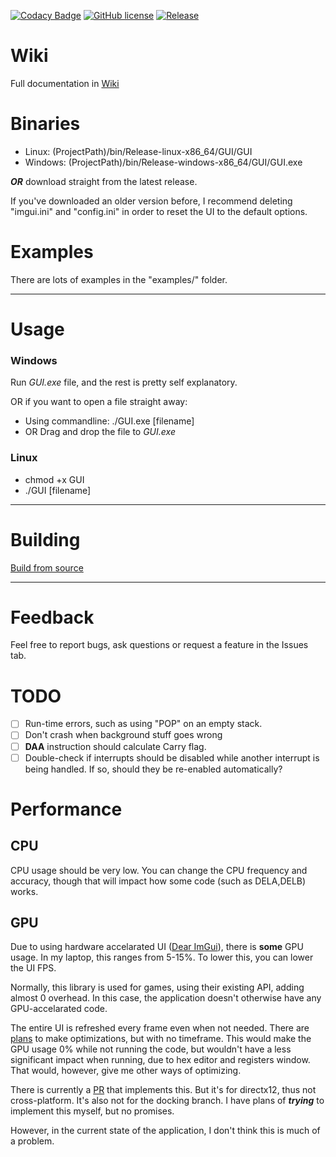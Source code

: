 [![Codacy Badge](https://app.codacy.com/project/badge/Grade/98655332b8cf42158d32bdc87a52322d)](https://www.codacy.com/gh/FunIsDangerous/8085_emulator/dashboard?utm_source=github.com&amp;utm_medium=referral&amp;utm_content=FunIsDangerous/8085_emulator&amp;utm_campaign=Badge_Grade)
[![GitHub license](https://img.shields.io/github/license/FunIsDangerous/8085_emulator)](https://github.com/FunIsDangerous/8085_emulator/blob/main/LICENSE.md)
[![Release](https://img.shields.io/github/v/release/FunIsDangerous/8085_emulator?include_prereleases)](https://github.com/FunIsDangerous/8085_emulator/releases)

# Wiki

Full documentation in [Wiki](https://github.com/FunIsDangerous/8085_emulator/wiki)

# Binaries

- Linux: (ProjectPath)/bin/Release-linux-x86_64/GUI/GUI
- Windows: (ProjectPath)/bin/Release-windows-x86_64/GUI/GUI.exe

***OR*** download straight from the latest release.


If you've downloaded an older version before, I recommend deleting "imgui.ini" and "config.ini" in order to reset the UI to the default options.

# Examples

There are lots of examples in the "examples/" folder.

---

# Usage

### Windows
Run *GUI.exe* file, and the rest is pretty self explanatory.

OR if you want to open a file straight away:
- Using commandline: ./GUI.exe [filename]
- OR Drag and drop the file to *GUI.exe*

### Linux
- chmod +x GUI
- ./GUI [filename]


---
# Building

[Build from source](https://github.com/FunIsDangerous/8085_emulator/wiki#build-from-source)
  
---

# Feedback

Feel free to report bugs, ask questions or request a feature in the Issues tab.

# TODO

- [ ] Run-time errors, such as using "POP" on an empty stack.
- [ ] Don't crash when background stuff goes wrong
- [ ] **DAA** instruction should calculate Carry flag.
- [ ] Double-check if interrupts should be disabled while another interrupt is being handled. If so, should they be re-enabled automatically?

# Performance

## CPU

CPU usage should be very low. You can change the CPU frequency and accuracy, though that will impact how some code (such as DELA,DELB) works.

## GPU

Due to using hardware accelarated UI ([Dear ImGui](https://github.com/ocornut/imgui)), there is **some** GPU usage. In my laptop, this ranges from 5-15%. To lower this, you can lower the UI FPS. 

Normally, this library is used for games, using their existing API, adding almost 0 overhead. In this case, the application doesn't otherwise have any GPU-accelarated code. 

The entire UI is refreshed every frame even when not needed. There are [plans](https://github.com/ocornut/imgui/pull/5116#issuecomment-1161672387) to make optimizations, but with no timeframe. This would make the GPU usage 0% while not running the code, but wouldn't have a less significant impact when running, due to hex editor and registers window. That would, however, give me other ways of optimizing. 

There is currently a [PR](https://github.com/ocornut/imgui/pull/5116) that implements this. But it's for directx12, thus not cross-platform. It's also not for the docking branch. I have plans of ***trying*** to implement this myself, but no promises.

However, in the current state of the application, I don't think this is much of a problem.
